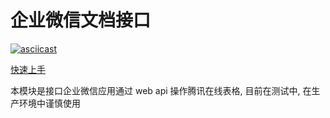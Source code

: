 # 企业微信文档接口

[![asciicast](https://asciinema.org/a/s0wzCLDDr6WqcoyhRpwflxbBl.svg)](https://asciinema.org/a/s0wzCLDDr6WqcoyhRpwflxbBl)

[快速上手](./guides.md)

本模块是接口企业微信应用通过 web api 操作腾讯在线表格, 目前在测试中, 在生产环境中谨慎使用
